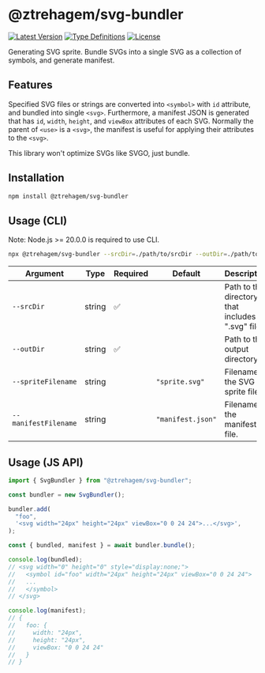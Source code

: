 # @ztrehagem/svg-bundler

[![Latest Version](https://img.shields.io/npm/v/@ztrehagem/svg-bundler/latest)](https://www.npmjs.com/package/@ztrehagem/svg-bundler)
[![Type Definitions](https://img.shields.io/npm/types/@ztrehagem/svg-bundler)]()
[![License](https://img.shields.io/npm/l/%40ztrehagem%2Fsvg-bundler)]()

Generating SVG sprite.
Bundle SVGs into a single SVG as a collection of symbols, and generate manifest.

## Features

Specified SVG files or strings are converted into `<symbol>` with `id` attribute, and bundled into single `<svg>`.
Furthermore, a manifest JSON is generated that has `id`, `width`, `height`, and `viewBox` attributes of each SVG.
Normally the parent of `<use>` is a `<svg>`, the manifest is useful for applying their attributes to the `<svg>`.

This library won't optimize SVGs like SVGO, just bundle.

## Installation

```sh
npm install @ztrehagem/svg-bundler
```

## Usage (CLI)

Note: Node.js >= 20.0.0 is required to use CLI.

```sh
npx @ztrehagem/svg-bundler --srcDir=./path/to/srcDir --outDir=./path/to/outDir
```

| Argument             | Type   | Required | Default           | Description                                       |
| -------------------- | ------ | -------- | ----------------- | ------------------------------------------------- |
| `--srcDir`           | string | ✅       |                   | Path to the directory that includes ".svg" files. |
| `--outDir`           | string | ✅       |                   | Path to the output directory.                     |
| `--spriteFilename`   | string |          | `"sprite.svg"`    | Filename of the SVG sprite file.                  |
| `--manifestFilename` | string |          | `"manifest.json"` | Filename of the manifest file.                    |

## Usage (JS API)

```ts
import { SvgBundler } from "@ztrehagem/svg-bundler";

const bundler = new SvgBundler();

bundler.add(
  "foo",
  '<svg width="24px" height="24px" viewBox="0 0 24 24">...</svg>',
);

const { bundled, manifest } = await bundler.bundle();

console.log(bundled);
// <svg width="0" height="0" style="display:none;">
//   <symbol id="foo" width="24px" height="24px" viewBox="0 0 24 24">
//   ...
//   </symbol>
// </svg>

console.log(manifest);
// {
//   foo: {
//     width: "24px",
//     height: "24px",
//     viewBox: "0 0 24 24"
//   }
// }
```
